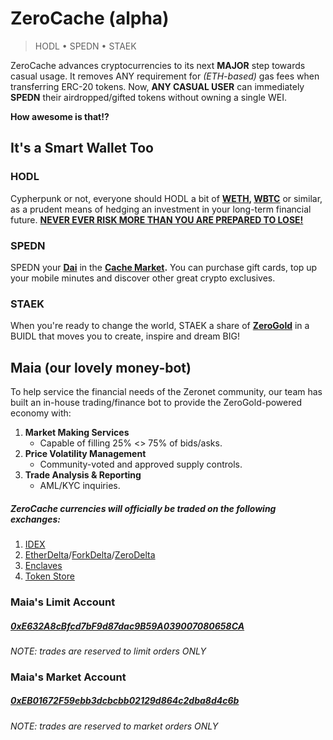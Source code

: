 # ZeroCache (alpha)

> HODL • SPEDN • STAEK

ZeroCache advances cryptocurrencies to its next __MAJOR__ step towards casual usage. It removes ANY requirement for _(ETH-based)_ gas fees when transferring ERC-20 tokens. Now, __ANY CASUAL USER__ can immediately __SPEDN__ their airdropped/gifted tokens without owning a single WEI.

__How awesome is that!?__

## It's a Smart Wallet Too

### HODL

Cypherpunk or not, everyone should HODL a bit of __[WETH](https://weth.io/), [WBTC](https://www.wbtc.network/)__ or similar, as a prudent means of hedging an investment in your long-term financial future. __[NEVER EVER RISK MORE THAN YOU ARE PREPARED TO LOSE!](https://en.wikipedia.org/wiki/Murphy's_law)__

### SPEDN

SPEDN your __[Dai](https://coinmarketcap.com/currencies/dai/)__ in the __[Cache Market](https://0net.xyz/cachemarket.bit).__ You can purchase gift cards, top up your mobile minutes and discover other great crypto exclusives.

### STAEK

When you're ready to change the world, STAEK a share of __[ZeroGold](https://github.com/d14na/zerogold)__ in a BUIDL that moves you to create, inspire and dream BIG!

## Maia (our lovely money-bot)

To help service the financial needs of the Zeronet community, our team has built an in-house trading/finance bot to provide the ZeroGold-powered economy with:

1. __Market Making Services__
    - Capable of filling 25% <> 75% of bids/asks.
2. __Price Volatility Management__
    - Community-voted and approved supply controls.
3. __Trade Analysis & Reporting__
    - AML/KYC inquiries.

##### ZeroCache currencies will officially be traded on the following exchanges:

1. [IDEX](https://idex.market/)
2. [EtherDelta](https://etherdelta.com/#0x6ef5bca539a4a01157af842b4823f54f9f7e9968-ETH)/[ForkDelta](https://forkdelta.app/#trade0x6ef5bca539a4a01157af842b4823f54f9f7e9968-ETH)/[ZeroDelta]()
3. [Enclaves](https://enclaves.io/trade/0GOLD)
4. [Token Store](https://token.store/trade/0x6ef5bca539a4a01157af842b4823f54f9f7e9968)

### Maia's Limit Account

##### [0xE632A8cBfcd7bF9d87dac9B59A039007080658CA](https://etherscan.io/address/0xe632a8cbfcd7bf9d87dac9b59a039007080658ca)

_NOTE: trades are reserved to limit orders ONLY_

### Maia's Market Account

##### [0xEB01672F59ebb3dcbcbb02129d864c2dba8d4c6b](https://etherscan.io/address/0xEB01672F59ebb3dcbcbb02129d864c2dba8d4c6b)

_NOTE: trades are reserved to market orders ONLY_

